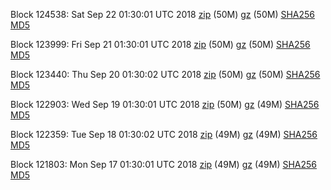 Block 124538: Sat Sep 22 01:30:01 UTC 2018 [zip](https://files.01coin.io/mainnet/2018-09-22/bootstrap.dat.zip) (50M) [gz](https://files.01coin.io/mainnet/2018-09-22/bootstrap.dat.tar.gz) (50M) [SHA256](https://files.01coin.io/mainnet/2018-09-22/sha256.txt) [MD5](https://files.01coin.io/mainnet/2018-09-22/md5.txt)

Block 123999: Fri Sep 21 01:30:01 UTC 2018 [zip](https://files.01coin.io/mainnet/2018-09-21/bootstrap.dat.zip) (50M) [gz](https://files.01coin.io/mainnet/2018-09-21/bootstrap.dat.tar.gz) (50M) [SHA256](https://files.01coin.io/mainnet/2018-09-21/sha256.txt) [MD5](https://files.01coin.io/mainnet/2018-09-21/md5.txt)

Block 123440: Thu Sep 20 01:30:02 UTC 2018 [zip](https://files.01coin.io/mainnet/2018-09-20/bootstrap.dat.zip) (50M) [gz](https://files.01coin.io/mainnet/2018-09-20/bootstrap.dat.tar.gz) (50M) [SHA256](https://files.01coin.io/mainnet/2018-09-20/sha256.txt) [MD5](https://files.01coin.io/mainnet/2018-09-20/md5.txt)

Block 122903: Wed Sep 19 01:30:01 UTC 2018 [zip](https://files.01coin.io/mainnet/2018-09-19/bootstrap.dat.zip) (50M) [gz](https://files.01coin.io/mainnet/2018-09-19/bootstrap.dat.tar.gz) (49M) [SHA256](https://files.01coin.io/mainnet/2018-09-19/sha256.txt) [MD5](https://files.01coin.io/mainnet/2018-09-19/md5.txt)

Block 122359: Tue Sep 18 01:30:02 UTC 2018 [zip](https://files.01coin.io/mainnet/2018-09-18/bootstrap.dat.zip) (49M) [gz](https://files.01coin.io/mainnet/2018-09-18/bootstrap.dat.tar.gz) (49M) [SHA256](https://files.01coin.io/mainnet/2018-09-18/sha256.txt) [MD5](https://files.01coin.io/mainnet/2018-09-18/md5.txt)

Block 121803: Mon Sep 17 01:30:01 UTC 2018 [zip](https://files.01coin.io/mainnet/2018-09-17/bootstrap.dat.zip) (49M) [gz](https://files.01coin.io/mainnet/2018-09-17/bootstrap.dat.tar.gz) (49M) [SHA256](https://files.01coin.io/mainnet/2018-09-17/sha256.txt) [MD5](https://files.01coin.io/mainnet/2018-09-17/md5.txt)
